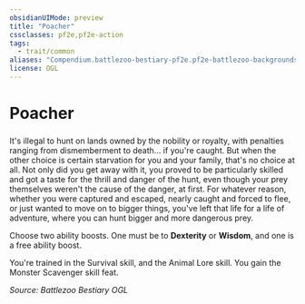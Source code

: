 ```yaml
---
obsidianUIMode: preview
title: "Poacher"
cssclasses: pf2e,pf2e-action
tags:
  - trait/common
aliases: "Compendium.battlezoo-bestiary-pf2e.pf2e-battlezoo-backgrounds.Item.l5K0EqwSqREckLyC"
license: OGL
---
```

# Poacher

### 






It's illegal to hunt on lands owned by the nobility or royalty, with penalties ranging from dismemberment to death… if you're caught. But when the other choice is certain starvation for you and your family, that's no choice at all. Not only did you get away with it, you proved to be particularly skilled and got a taste for the thrill and danger of the hunt, even though your prey themselves weren't the cause of the danger, at first. For whatever reason, whether you were captured and escaped, nearly caught and forced to flee, or just wanted to move on to bigger things, you've left that life for a life of adventure, where you can hunt bigger and more dangerous prey.

Choose two ability boosts. One must be to **Dexterity** or **Wisdom**, and one is a free ability boost.

You're trained in the Survival skill, and the Animal Lore skill. You gain the Monster Scavenger skill feat.

*Source: Battlezoo Bestiary*
*OGL*